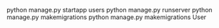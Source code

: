python manage.py startapp users 
python manage.py runserver
python manage.py makemigrations
python manage.py makemigrations User




